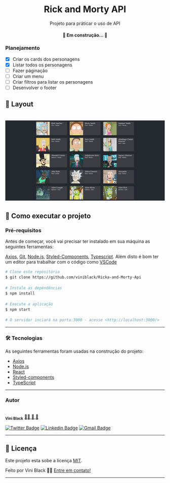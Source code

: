<h1 align="center">
  Rick and Morty API
</h1>

<p align="center"> Projeto para práticar o uso de API</p>

<h4 align="center"> 
	🚧 Em construção...  🚧
</h4>

### Planejamento

- [x] Criar os cards dos personagens
- [x] Listar todos os personagens
- [ ] Fazer páginação 
- [ ] Criar um menu
- [ ] Criar filtros para listar os personagens 
- [ ] Desenvolver o footer

## 🎨 Layout

<h1 align="center">
  <img alt="RiclAndMorty" title="#RiclAndMorty" src="./assets/rick-and-morty.png" />
</h1>

## 🚀 Como executar o projeto

### Pré-requisitos

Antes de começar, você vai precisar ter instalado em sua máquina as seguintes ferramentas:

[Axios](https://www.npmjs.com/package/axios), [Git](https://git-scm.com), [Node.js](https://nodejs.org/en/), [Styled-Components](https://styled-components.com/), [Typescript](https://create-react-app.dev/docs/adding-typescript/). Além disto é bom ter um editor para trabalhar com o código como [VSCode](https://code.visualstudio.com/)

```bash
# Clone este repositório
$ git clone https://github.com/viniblack/Ricka-and-Morty-Api

# Instale as dependências
$ npm install

# Execute a aplicação 
$ npm start

# O servidor inciará na porta:3000 - acesse <http://localhost:3000/>
```
---

### 🛠 Tecnologias

As seguintes ferramentas foram usadas na construção do projeto:

- [Axios](https://www.npmjs.com/package/axios)
- [Node.js](https://nodejs.org/en/)
- [React](https://pt-br.reactjs.org/)
- [Styled-components](https://styled-components.com/)
- [TypeScript](https://www.typescriptlang.org/)

---

### Autor

<a href="https://github.com/viniblack">
 <img style="border-radius: 50%;" src="https://avatars.githubusercontent.com/u/51183682?s=460&u=c1f09414d262ca2e62a855b9406881a3a26b5e84&v=4" width="100px;" alt=""/>
 <br />
 <sub><b>Vini Black</b></sub></a> <a href="https://github.com/viniblack" title="GitHub">👨‍💻 🚀 🖤</a>

[![Twitter Badge](https://img.shields.io/badge/-@BlackVinii-1ca0f1?style=flat-square&labelColor=1ca0f1&logo=twitter&logoColor=white&link=https://twitter.com/BlackVinii)](https://twitter.com/BlackVinii) 
[![Linkedin Badge](https://img.shields.io/badge/-Vinicius-blue?style=flat-square&logo=Linkedin&logoColor=white&link=https://www.linkedin.com/in/viniblack/)](https://www.linkedin.com/in/viniblack/) 
[![Gmail Badge](https://img.shields.io/badge/-viniciusslsantana@gmail.com-c14438?style=flat-square&logo=Gmail&logoColor=white&link=mailto:viniciusslsantana@gmail.com)](mailto:viniciusslsantana@gmail.com)

---

## 📝 Licença

Este projeto esta sobe a licença [MIT](./LICENSE).

Feito por Vini Black 👋🏽 [Entre em contato!](https://www.linkedin.com/in/viniblack/)

---
